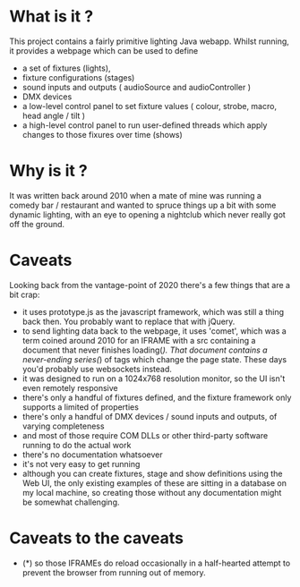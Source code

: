 # What is it ?

This project contains a fairly primitive lighting Java webapp. 
Whilst running, it provides a webpage which can be used to define 
* a set of fixtures (lights), 
* fixture configurations (stages) 
* sound inputs and outputs ( audioSource and audioController )
* DMX devices
* a low-level control panel to set fixture values ( colour, strobe, macro, head angle / tilt )
* a high-level control panel to run user-defined threads which apply changes to those fixures over time (shows)

# Why is it ?

It was written back around 2010 when a mate of mine was running a comedy bar / restaurant 
and wanted to spruce things up a bit with some dynamic lighting, with an eye to opening a nightclub which never really got off the ground.

# Caveats

Looking back from the vantage-point of 2020 there's a few things that are a bit crap:

* it uses prototype.js as the javascript framework, which was still a thing back then. You probably want to replace that with jQuery.
* to send lighting data back to the webpage, it uses 'comet', which was a term coined around 2010 for an IFRAME with a src containing a document that never finishes loading(*).
  That document contains a never-ending series(*) of <script>...</script> tags which change the page state.
  These days you'd probably use websockets instead.
* it was designed to run on a 1024x768 resolution monitor, so the UI isn't even remotely responsive
* there's only a handful of fixtures defined, and the fixture framework only supports a limited of properties
* there's only a handful of DMX devices / sound inputs and outputs, of varying completeness
* and most of those require COM DLLs  or other third-party software running to do the actual work
* there's no documentation whatsoever
* it's not very easy to get running
* although you can create fixtures, stage and show definitions using the Web UI, 
  the only existing examples of these are sitting in a database on my local machine, so creating those without any documentation might be somewhat challenging.

# Caveats to the caveats

* (*) so those IFRAMEs do reload occasionally in a half-hearted attempt to prevent the browser from running out of memory.

